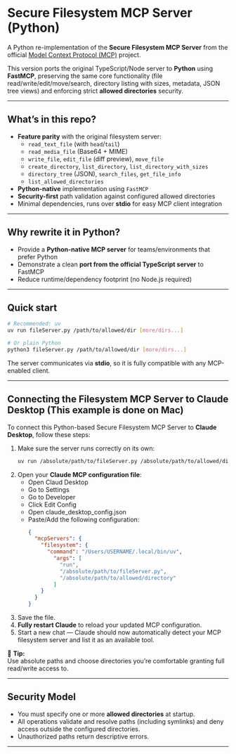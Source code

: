 # Secure Filesystem MCP Server (Python)

A Python re-implementation of the **Secure Filesystem MCP Server** from the official
[Model Context Protocol (MCP)](https://github.com/modelcontextprotocol) project.

This version ports the original TypeScript/Node server to **Python** using **FastMCP**,
preserving the same core functionality (file read/write/edit/move/search, directory listing
with sizes, metadata, JSON tree views) and enforcing strict **allowed directories** security.

---

## What’s in this repo?

- **Feature parity** with the original filesystem server:
  - `read_text_file` (with `head`/`tail`)
  - `read_media_file` (Base64 + MIME)
  - `write_file`, `edit_file` (diff preview), `move_file`
  - `create_directory`, `list_directory`, `list_directory_with_sizes`
  - `directory_tree` (JSON), `search_files`, `get_file_info`
  - `list_allowed_directories`
- **Python-native** implementation using `FastMCP`
- **Security-first** path validation against configured allowed directories
- Minimal dependencies, runs over **stdio** for easy MCP client integration

---

## Why rewrite it in Python?

- Provide a **Python-native MCP server** for teams/environments that prefer Python
- Demonstrate a clean **port from the official TypeScript server** to FastMCP
- Reduce runtime/dependency footprint (no Node.js required)

---

## Quick start

```bash
# Recommended: uv
uv run fileServer.py /path/to/allowed/dir [more/dirs...]

# Or plain Python
python3 fileServer.py /path/to/allowed/dir [more/dirs...]
```


The server communicates via **stdio**, so it is fully compatible with any MCP-enabled client.

---

## Connecting the Filesystem MCP Server to Claude Desktop (This example is done on Mac)

To connect this Python-based Secure Filesystem MCP Server to **Claude Desktop**, follow these steps:

1. Make sure the server runs correctly on its own:  
   ```bash
   uv run /absolute/path/to/fileServer.py /absolute/path/to/allowed/directory
   ```
2. Open your **Claude MCP configuration file**:
   - Open Claud Desktop
   - Go to Settings
   - Go to Developer
   - Click Edit Config
   - Open claude_desktop_config.json
   - Paste/Add the following configuration:
     ```json
     {
       "mcpServers": {
         "filesystem": {
           "command": "/Users/USERNAME/.local/bin/uv",
             "args": [
               "run",
               "/absolute/path/to/fileServer.py",
               "/absolute/path/to/allowed/directory"
             ]
         }
       }
     }
     ```
4. Save the file.
5. **Fully restart Claude** to reload your updated MCP configuration.
6. Start a new chat — Claude should now automatically detect your MCP filesystem server and list it as an available tool.

📝 **Tip:**  
Use absolute paths and choose directories you’re comfortable granting full read/write access to.

---


## Security Model

- You must specify one or more **allowed directories** at startup.  
- All operations validate and resolve paths (including symlinks) and deny access outside the configured directories.  
- Unauthorized paths return descriptive errors.   

---
